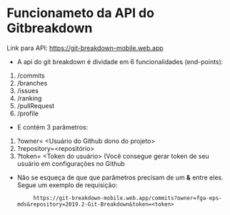 # Funcionameto da API do Gitbreakdown

Link para API: https://git-breakdown-mobile.web.app



 - A api do git breakdown é dividade em 6 funcionalidades (end-points):

 1. /commits
 2. /branches
 3. /issues
 4. /ranking
 5. /pullRequest
 6. /profile

 - E contém 3 parâmetros:


 1. ?owner= <Usuário do Github dono do projeto>
 2. ?repository=<repositório>
 3. ?token= <Token do usuário> (Você consegue gerar token de seu usuário em configurações no Github

 - Não se esqueça de que que parâmetros precisam de um **&** entre eles. Segue um exemplo de requisição:

			https://git-breakdown-mobile.web.app/commits?owner=fga-eps-mds&repository=2019.2-Git-Breakdown&token=<token>